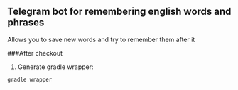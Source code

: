 Telegram bot for remembering english words and phrases
---
Allows you to save new words and try to remember them after it

###After checkout
1. Generate gradle wrapper:
```
gradle wrapper
```